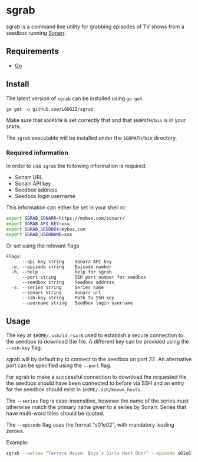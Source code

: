 # sgrab

sgrab is a command line utility for grabbing episodes of TV shows from a 
seedbox running [Sonarr](https://sonarr.tv/).

## Requirements
* [Go](https://github.com/golang/go)

## Install
The latest version of `sgrab` can be installed using `go get`.

```
go get -u github.com/LGUG2Z/sgrab
```

Make sure that `$GOPATH` is set correctly that and that `$GOPATH/bin` is in your `$PATH`.

The `sgrab` executable will be installed under the `$GOPATH/bin` directory.

### Required information
In order to use `sgrab` the following information is required:

* Sonarr URL
* Sonarr API key
* Seedbox address
* Seedbox login username

This information can either be set in your shell rc:

```bash
export SGRAB_SONARR=https://mybox.com/sonarr/
export SGRAB_API_KEY=xxx
export SGRAB_SEEDBOX=mybox.com
export SGRAB_USERNAME=xxx
```

Or set using the relevant flags
```
Flags:
      --api-key string    Sonarr API key
  -e, --episode string    Episode number
  -h, --help              help for sgrab
      --port string       SSH port number for seedbox
      --seedbox string    Seedbox address
  -s, --series string     Series name
      --sonarr string     Sonarr url
      --ssh-key string    Path to SSH key
      --username string   Seedbox login username
```

## Usage
The key at `$HOME/.ssh/id_rsa` is used to establish a secure connection to the
seedbox to download the file. A different key can be provided using the `--ssh-key`
flag.

sgrab will by default try to connect to the seedbox on port 22. An alternative
port can be specified using the `--port` flag.

For sgrab to make a successful connection to download the requested file, the
seedbox should have been connected to before via SSH and an entry for the seedbox
should exist in `$HOME/.ssh/known_hosts`.

The `--series` flag is case-insensitive, however the name of the series must
otherwise match the primary name given to a series by Sonarr. Series that have
multi-word titles should be quoted.

The `--episode` flag uses the format "s01e02", with mandatory leading zeroes.

Example:

```bash
sgrab --series "Terrace House: Boys x Girls Next Door" --episode s01e01
```

